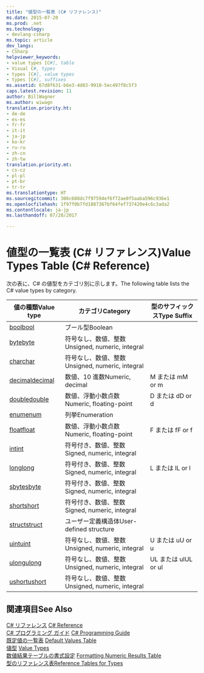 ```yaml
---
title: "値型の一覧表 (C# リファレンス)"
ms.date: 2015-07-20
ms.prod: .net
ms.technology:
- devlang-csharp
ms.topic: article
dev_langs:
- CSharp
helpviewer_keywords:
- value types [C#], table
- Visual C#, types
- types [C#], value types
- types [C#], suffixes
ms.assetid: 67d8f631-b6e3-4d83-9910-5ec497f8c5f3
caps.latest.revision: 11
author: BillWagner
ms.author: wiwagn
translation.priority.ht:
- de-de
- es-es
- fr-fr
- it-it
- ja-jp
- ko-kr
- ru-ru
- zh-cn
- zh-tw
translation.priority.mt:
- cs-cz
- pl-pl
- pt-br
- tr-tr
ms.translationtype: HT
ms.sourcegitcommit: 306c608dc7f97594ef6f72ae0f5aaba596c936e1
ms.openlocfilehash: 1f97f0b7fd1887367bf64fef737420e4c6c3ada2
ms.contentlocale: ja-jp
ms.lasthandoff: 07/28/2017

---
```

# <a name="value-types-table-c-reference"></a><span data-ttu-id="18ef1-102">値型の一覧表 (C# リファレンス)</span><span class="sxs-lookup"><span data-stu-id="18ef1-102">Value Types Table (C# Reference)</span></span>
<span data-ttu-id="18ef1-103">次の表に、C# の値型をカテゴリ別に示します。</span><span class="sxs-lookup"><span data-stu-id="18ef1-103">The following table lists the C# value types by category.</span></span>  
  
|<span data-ttu-id="18ef1-104">値の種類</span><span class="sxs-lookup"><span data-stu-id="18ef1-104">Value type</span></span>|<span data-ttu-id="18ef1-105">カテゴリ</span><span class="sxs-lookup"><span data-stu-id="18ef1-105">Category</span></span>|<span data-ttu-id="18ef1-106">型のサフィックス</span><span class="sxs-lookup"><span data-stu-id="18ef1-106">Type Suffix</span></span>|  
|----------------|--------------|-----------------|  
|[<span data-ttu-id="18ef1-107">bool</span><span class="sxs-lookup"><span data-stu-id="18ef1-107">bool</span></span>](../../../csharp/language-reference/keywords/bool.md)|<span data-ttu-id="18ef1-108">ブール型</span><span class="sxs-lookup"><span data-stu-id="18ef1-108">Boolean</span></span>||  
|[<span data-ttu-id="18ef1-109">byte</span><span class="sxs-lookup"><span data-stu-id="18ef1-109">byte</span></span>](../../../csharp/language-reference/keywords/byte.md)|<span data-ttu-id="18ef1-110">符号なし、数値、整数</span><span class="sxs-lookup"><span data-stu-id="18ef1-110">Unsigned, numeric, integral</span></span>||  
|[<span data-ttu-id="18ef1-111">char</span><span class="sxs-lookup"><span data-stu-id="18ef1-111">char</span></span>](../../../csharp/language-reference/keywords/char.md)|<span data-ttu-id="18ef1-112">符号なし、数値、整数</span><span class="sxs-lookup"><span data-stu-id="18ef1-112">Unsigned, numeric, integral</span></span>||  
|[<span data-ttu-id="18ef1-113">decimal</span><span class="sxs-lookup"><span data-stu-id="18ef1-113">decimal</span></span>](../../../csharp/language-reference/keywords/decimal.md)|<span data-ttu-id="18ef1-114">数値、10 進数</span><span class="sxs-lookup"><span data-stu-id="18ef1-114">Numeric, decimal</span></span>|<span data-ttu-id="18ef1-115">M または m</span><span class="sxs-lookup"><span data-stu-id="18ef1-115">M or m</span></span>|  
|[<span data-ttu-id="18ef1-116">double</span><span class="sxs-lookup"><span data-stu-id="18ef1-116">double</span></span>](../../../csharp/language-reference/keywords/double.md)|<span data-ttu-id="18ef1-117">数値、浮動小数点数</span><span class="sxs-lookup"><span data-stu-id="18ef1-117">Numeric, floating-point</span></span>|<span data-ttu-id="18ef1-118">D または d</span><span class="sxs-lookup"><span data-stu-id="18ef1-118">D or d</span></span>|  
|[<span data-ttu-id="18ef1-119">enum</span><span class="sxs-lookup"><span data-stu-id="18ef1-119">enum</span></span>](../../../csharp/language-reference/keywords/enum.md)|<span data-ttu-id="18ef1-120">列挙</span><span class="sxs-lookup"><span data-stu-id="18ef1-120">Enumeration</span></span>||  
|[<span data-ttu-id="18ef1-121">float</span><span class="sxs-lookup"><span data-stu-id="18ef1-121">float</span></span>](../../../csharp/language-reference/keywords/float.md)|<span data-ttu-id="18ef1-122">数値、浮動小数点数</span><span class="sxs-lookup"><span data-stu-id="18ef1-122">Numeric, floating-point</span></span>|<span data-ttu-id="18ef1-123">F または f</span><span class="sxs-lookup"><span data-stu-id="18ef1-123">F or f</span></span>|  
|[<span data-ttu-id="18ef1-124">int</span><span class="sxs-lookup"><span data-stu-id="18ef1-124">int</span></span>](../../../csharp/language-reference/keywords/int.md)|<span data-ttu-id="18ef1-125">符号付き、数値、整数</span><span class="sxs-lookup"><span data-stu-id="18ef1-125">Signed, numeric, integral</span></span>||  
|[<span data-ttu-id="18ef1-126">long</span><span class="sxs-lookup"><span data-stu-id="18ef1-126">long</span></span>](../../../csharp/language-reference/keywords/long.md)|<span data-ttu-id="18ef1-127">符号付き、数値、整数</span><span class="sxs-lookup"><span data-stu-id="18ef1-127">Signed, numeric, integral</span></span>|<span data-ttu-id="18ef1-128">L または l</span><span class="sxs-lookup"><span data-stu-id="18ef1-128">L or l</span></span>|  
|[<span data-ttu-id="18ef1-129">sbyte</span><span class="sxs-lookup"><span data-stu-id="18ef1-129">sbyte</span></span>](../../../csharp/language-reference/keywords/sbyte.md)|<span data-ttu-id="18ef1-130">符号付き、数値、整数</span><span class="sxs-lookup"><span data-stu-id="18ef1-130">Signed, numeric, integral</span></span>||  
|[<span data-ttu-id="18ef1-131">short</span><span class="sxs-lookup"><span data-stu-id="18ef1-131">short</span></span>](../../../csharp/language-reference/keywords/short.md)|<span data-ttu-id="18ef1-132">符号付き、数値、整数</span><span class="sxs-lookup"><span data-stu-id="18ef1-132">Signed, numeric, integral</span></span>||  
|[<span data-ttu-id="18ef1-133">struct</span><span class="sxs-lookup"><span data-stu-id="18ef1-133">struct</span></span>](../../../csharp/language-reference/keywords/struct.md)|<span data-ttu-id="18ef1-134">ユーザー定義構造体</span><span class="sxs-lookup"><span data-stu-id="18ef1-134">User-defined structure</span></span>||  
|[<span data-ttu-id="18ef1-135">uint</span><span class="sxs-lookup"><span data-stu-id="18ef1-135">uint</span></span>](../../../csharp/language-reference/keywords/uint.md)|<span data-ttu-id="18ef1-136">符号なし、数値、整数</span><span class="sxs-lookup"><span data-stu-id="18ef1-136">Unsigned, numeric, integral</span></span>|<span data-ttu-id="18ef1-137">U または u</span><span class="sxs-lookup"><span data-stu-id="18ef1-137">U or u</span></span>|  
|[<span data-ttu-id="18ef1-138">ulong</span><span class="sxs-lookup"><span data-stu-id="18ef1-138">ulong</span></span>](../../../csharp/language-reference/keywords/ulong.md)|<span data-ttu-id="18ef1-139">符号なし、数値、整数</span><span class="sxs-lookup"><span data-stu-id="18ef1-139">Unsigned, numeric, integral</span></span>|<span data-ttu-id="18ef1-140">UL または ul</span><span class="sxs-lookup"><span data-stu-id="18ef1-140">UL or ul</span></span>|  
|[<span data-ttu-id="18ef1-141">ushort</span><span class="sxs-lookup"><span data-stu-id="18ef1-141">ushort</span></span>](../../../csharp/language-reference/keywords/ushort.md)|<span data-ttu-id="18ef1-142">符号なし、数値、整数</span><span class="sxs-lookup"><span data-stu-id="18ef1-142">Unsigned, numeric, integral</span></span>||  
  
## <a name="see-also"></a><span data-ttu-id="18ef1-143">関連項目</span><span class="sxs-lookup"><span data-stu-id="18ef1-143">See Also</span></span>  
 <span data-ttu-id="18ef1-144">[C# リファレンス](../../../csharp/language-reference/index.md) </span><span class="sxs-lookup"><span data-stu-id="18ef1-144">[C# Reference](../../../csharp/language-reference/index.md) </span></span>  
 <span data-ttu-id="18ef1-145">[C# プログラミング ガイド](../../../csharp/programming-guide/index.md) </span><span class="sxs-lookup"><span data-stu-id="18ef1-145">[C# Programming Guide](../../../csharp/programming-guide/index.md) </span></span>  
 <span data-ttu-id="18ef1-146">[既定値の一覧表](../../../csharp/language-reference/keywords/default-values-table.md) </span><span class="sxs-lookup"><span data-stu-id="18ef1-146">[Default Values Table](../../../csharp/language-reference/keywords/default-values-table.md) </span></span>  
 <span data-ttu-id="18ef1-147">[値型](../../../csharp/language-reference/keywords/value-types.md) </span><span class="sxs-lookup"><span data-stu-id="18ef1-147">[Value Types](../../../csharp/language-reference/keywords/value-types.md) </span></span>  
 <span data-ttu-id="18ef1-148">[数値結果テーブルの書式設定](../../../csharp/language-reference/keywords/formatting-numeric-results-table.md) </span><span class="sxs-lookup"><span data-stu-id="18ef1-148">[Formatting Numeric Results Table](../../../csharp/language-reference/keywords/formatting-numeric-results-table.md) </span></span>  
 [<span data-ttu-id="18ef1-149">型のリファレンス表</span><span class="sxs-lookup"><span data-stu-id="18ef1-149">Reference Tables for Types</span></span>](../../../csharp/language-reference/keywords/reference-tables-for-types.md)

